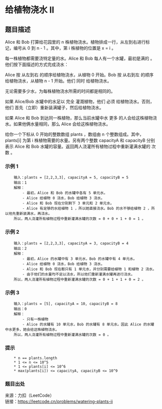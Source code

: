 # 给植物浇水 II

## 题目描述

Alice 和 Bob 打算给花园里的 n 株植物浇水。植物排成一行，从左到右进行标记，编号从 0 到 n - 1 。其中，第 i 株植物的位置是 x = i 。

每一株植物都需要浇特定量的水。Alice 和 Bob 每人有一个水罐，最初是满的 。他们按下面描述的方式完成浇水：

Alice 按 从左到右 的顺序给植物浇水，从植物 0 开始。Bob 按 从右到左 的顺序给植物浇水，从植物 n - 1 开始。他们 同时 给植物浇水。

无论需要多少水，为每株植物浇水所需的时间都是相同的。

如果 Alice/Bob 水罐中的水足以 完全 灌溉植物，他们 必须 给植物浇水。否则，他们 首先（立即）重新装满罐子，然后给植物浇水。

如果 Alice 和 Bob 到达同一株植物，那么当前水罐中水 更多 的人会给这株植物浇水。如果他俩水量相同，那么 Alice 会给这株植物浇水。

给你一个下标从 0 开始的整数数组 plants ，数组由 n 个整数组成。其中，plants[i] 为第 i 株植物需要的水量。另有两个整数 capacityA 和 capacityB 分别表示 Alice 和 Bob 水罐的容量。返回两人浇灌所有植物过程中重新灌满水罐的 次数 。

### 示例 1

```text
    输入：plants = [2,2,3,3], capacityA = 5, capacityB = 5
    输出：1
    解释：
        - 最初，Alice 和 Bob 的水罐中各有 5 单元水。
        - Alice 给植物 0 浇水，Bob 给植物 3 浇水。
        - Alice 和 Bob 现在分别剩下 3 单元和 2 单元水。
        - Alice 有足够的水给植物 1 ，所以她直接浇水。Bob 的水不够给植物 2 ，所以他先重新装满水，再浇水。
    所以，两人浇灌所有植物过程中重新灌满水罐的次数 = 0 + 0 + 1 + 0 = 1 。
```

### 示例 2

```text
    输入：plants = [2,2,3,3], capacityA = 3, capacityB = 4
    输出：2
    解释：
        - 最初，Alice 的水罐中有 3 单元水，Bob 的水罐中有 4 单元水。
        - Alice 给植物 0 浇水，Bob 给植物 3 浇水。
        - Alice 和 Bob 现在都只有 1 单元水，并分别需要给植物 1 和植物 2 浇水。
        - 由于他们的水量均不足以浇水，所以他们重新灌满水罐再进行浇水。
    所以，两人浇灌所有植物过程中重新灌满水罐的次数 = 0 + 1 + 1 + 0 = 2 。
```

### 示例 3

```text
    输入：plants = [5], capacityA = 10, capacityB = 8
    输出：0
    解释：
        - 只有一株植物
        - Alice 的水罐有 10 单元水，Bob 的水罐有 8 单元水。因此 Alice 的水罐中水更多，她会给这株植物浇水。
    所以，两人浇灌所有植物过程中重新灌满水罐的次数 = 0 。
```

### 提示

```text
    * n == plants.length
    * 1 <= n <= 10^5
    * 1 <= plants[i] <= 10^6
    * max(plants[i]) <= capacityA, capacityB <= 10^9
```

### 题目出处

来源：力扣（LeetCode）  
链接：<https://leetcode.cn/problems/watering-plants-ii>

